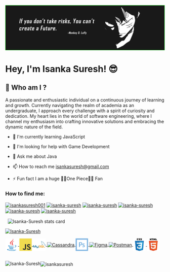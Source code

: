
<img src="https://github.com/Isanka-Suresh/Isanka-Suresh/blob/main/assets/git_cover.jpg" alt="git banner" />


# Hey, I'm Isanka Suresh! 😎
## 🚀 Who am I ?

A passionate and enthusiastic individual on a continuous journey of learning and growth. Currently navigating the realm of academia as an undergraduate, I approach every challenge with a spirit of curiosity and dedication. My heart lies in the world of software engineering, where I channel my enthusiasm into crafting innovative solutions and embracing the dynamic nature of the field.
   
- 🧠 I'm currently learning JavaScript

- 🤔 I'm looking for help with Game Development

- 💬 Ask me about Java

- 📫 How to reach me isankasuresh@gmail.com

- ⚡️ Fun fact I am a huge 🏴‍☠️One Piece🏴‍☠️ Fan 

<h3 align="left">How to find me:</h3>
<p align="left">
<a href="https://twitter.com/isankasuresh001" target="blank"><img align="center" src="https://raw.githubusercontent.com/rahuldkjain/github-profile-readme-generator/master/src/images/icons/Social/twitter.svg" alt="isankasuresh001" height="30" width="40" /></a>
<a href="https://linkedin.com/in/isanka-suresh-84a117278/" target="blank"><img align="center" src="https://raw.githubusercontent.com/rahuldkjain/github-profile-readme-generator/master/src/images/icons/Social/linked-in-alt.svg" alt="isanka-suresh" height="30" width="40" /></a>
<a href="https://web.facebook.com/profile.php?id=100078173595237" target="blank"><img align="center" src="https://raw.githubusercontent.com/rahuldkjain/github-profile-readme-generator/master/src/images/icons/Social/facebook.svg" alt="isanka-suresh" height="30" width="40" /></a>
<a href="https://instagram.com/isanka_suresh" target="blank"><img align="center" src="https://raw.githubusercontent.com/rahuldkjain/github-profile-readme-generator/master/src/images/icons/Social/instagram.svg" alt="isanka-suresh" height="30" width="40" /></a>
<a href="https://www.reddit.com/user/isanzzz" target="blank"><img align="center" src="https://raw.githubusercontent.com/rahuldkjain/github-profile-readme-generator/master/src/images/icons/Social/reddit.svg" alt="isanka-suresh" height="30" width="40" /></a>
<a href="https://www.youtube.com/channel/UCGjDouhY96hIqO1kBcFPIRw" target="blank"><img align="center" src="https://raw.githubusercontent.com/rahuldkjain/github-profile-readme-generator/master/src/images/icons/Social/youtube.svg" alt="isanka-suresh" height="30" width="40" /></a>
</p>

<p>&nbsp;
<img align="center" src="https://github-readme-stats.vercel.app/api?username=Isanka-Suresh&show_icons=true&theme=default&title_color=0fdb00&text_color=ffffff&bg_color=1a1b1e&hide_border=true" alt="Isanka-Suresh stats card" /></p>
    
<p align="left">
<a href="https://github.com/ryo-ma/github-profile-trophy">
<img src="https://github-profile-trophy.vercel.app/?username=Isanka-Suresh" alt="Isanka-Suresh" />
</a>
</p>
<a href="https://www.java.com" target="blank">
<img align="center" src="https://raw.githubusercontent.com/devicons/devicon/master/icons/java/java-original.svg" alt="Java" height="40" width="40" />
</a>
<a href="https://developer.mozilla.org/en-US/docs/Web/JavaScript" target="blank">
<img align="center" src="https://raw.githubusercontent.com/devicons/devicon/master/icons/javascript/javascript-original.svg" alt="JavaScript" height="40" width="40" />
</a>
<a href="https://www.mysql.com/" target="blank">
<img align="center" src="https://raw.githubusercontent.com/devicons/devicon/master/icons/mysql/mysql-original-wordmark.svg" alt="MySQL" height="40" width="40" />
</a>
<a href="https://cassandra.apache.org/" target="blank">
<img align="center" src="https://www.vectorlogo.zone/logos/apache_cassandra/apache_cassandra-icon.svg" alt="Cassandra" height="40" width="40" />
</a>
<a href="https://www.photoshop.com/en" target="blank">
<img align="center" src="https://raw.githubusercontent.com/devicons/devicon/master/icons/photoshop/photoshop-line.svg" alt="Photoshop" height="40" width="40" />
</a>
<a href="https://www.figma.com/" target="blank">
<img align="center" src="https://www.vectorlogo.zone/logos/figma/figma-icon.svg" alt="Figma" height="40" width="40" />
</a>
<a href="https://postman.com" target="blank">
<img align="center" src="https://www.vectorlogo.zone/logos/getpostman/getpostman-icon.svg" alt="Postman" height="40" width="40" />
</a>
<a href="https://www.w3schools.com/css/" target="blank">
<img align="center" src="https://raw.githubusercontent.com/devicons/devicon/master/icons/css3/css3-original-wordmark.svg" alt="Css3" height="40" width="40" />
</a>
<a href="https://www.w3.org/html/" target="blank">
<img align="center" src="https://raw.githubusercontent.com/devicons/devicon/master/icons/html5/html5-original-wordmark.svg" alt="Html5" height="40" width="40" />
</a>
<br>
<br>
<p><img align="left" src="https://github-readme-stats.vercel.app/api/top-langs?username=Isanka-Suresh&show_icons=true&locale=en&layout=compact" alt="Isanka-Suresh" /></p>
<p><img align="center" src="https://github-readme-streak-stats.herokuapp.com/?user=Isanka-Suresh&" alt="isankasuresh" /></p>
